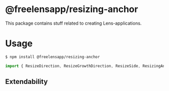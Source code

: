 # @freelensapp/resizing-anchor

This package contains stuff related to creating Lens-applications. 

# Usage

```bash
$ npm install @freelensapp/resizing-anchor
```

```typescript
import { ResizeDirection, ResizeGrowthDirection, ResizeSide, ResizingAnchor } from "@freelensapp/resizing-anchor";
```

## Extendability

